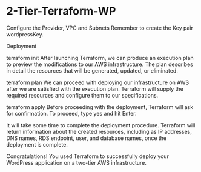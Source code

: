 # 2-Tier-Terraform-WP
Configure the Provider, VPC and Subnets
Remember to create the Key pair wordpressKey.

Deployment 

terraform init
After launching Terraform, we can produce an execution plan to preview the modifications to our AWS infrastructure. The plan describes in detail the resources that will be generated, updated, or eliminated.

terraform plan
We can proceed with deploying our infrastructure on AWS after we are satisfied with the execution plan. Terraform will supply the required resources and configure them to our specifications.

terraform apply
Before proceeding with the deployment, Terraform will ask for confirmation. To proceed, type yes and hit Enter.

It will take some time to complete the deployment procedure.
Terraform will return information about the created resources, including as IP addresses, DNS names, RDS endpoint, user, and database names, once the deployment is complete.

Congratulations! You used Terraform to successfully deploy your WordPress application on a two-tier AWS infrastructure.